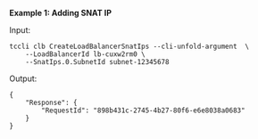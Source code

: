 **Example 1: Adding SNAT IP**



Input: 

```
tccli clb CreateLoadBalancerSnatIps --cli-unfold-argument  \
    --LoadBalancerId lb-cuxw2rm0 \
    --SnatIps.0.SubnetId subnet-12345678
```

Output: 
```
{
    "Response": {
        "RequestId": "898b431c-2745-4b27-80f6-e6e8038a0683"
    }
}
```


